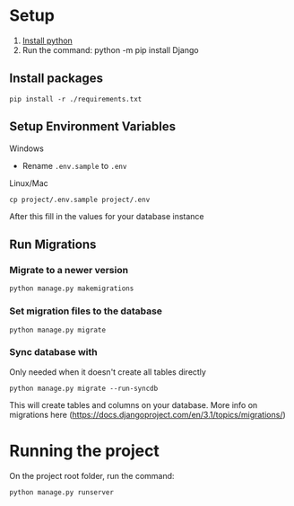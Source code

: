 # Setup

1. [Install python](https://www.python.org/downloads/)
2. Run the command: python -m pip install Django

## Install packages

```
pip install -r ./requirements.txt
```

## Setup Environment Variables

Windows

- Rename `.env.sample` to `.env`

Linux/Mac

```
cp project/.env.sample project/.env
```

After this fill in the values for your database instance

## Run Migrations

### Migrate to a newer version
```
python manage.py makemigrations
```

### Set migration files to the database
```
python manage.py migrate
```

### Sync database with 
Only needed when it doesn't create all tables directly
```
python manage.py migrate --run-syncdb
```
This will create tables and columns on your database. More info on migrations
here (https://docs.djangoproject.com/en/3.1/topics/migrations/)

# Running the project

On the project root folder, run the command:

```
python manage.py runserver
```